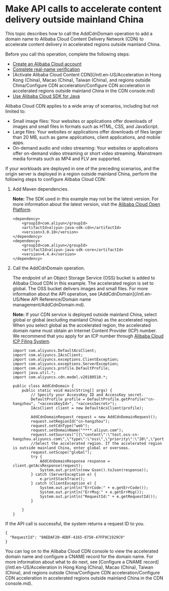 # Make API calls to accelerate content delivery outside mainland China

This topic describes how to call the AddCdnDomain operation to add a domain name to Alibaba Cloud Content Delivery Network \(CDN\) to accelerate content delivery in accelerated regions outside mainland China.

Before you call this operation, complete the following steps:

-   [Create an Alibaba Cloud account](https://account.alibabacloud.com/register/intl_register.htm)
-   [Complete real-name verification](https://www.alibabacloud.com/help/zh/doc-detail/52595.htm)
-   [Activate Alibaba Cloud Content CDN](/intl.en-US/Acceleration in Hong Kong (China), Macao (China), Taiwan (China), and regions outside China/Configure CDN acceleration/Configure CDN acceleration in accelerated regions outside mainland China in the CDN console.md)
-   [Use Alibaba Cloud SDK for Java](https://www.alibabacloud.com/help/zh/doc-detail/66496.htm)

Alibaba Cloud CDN applies to a wide array of scenarios, including but not limited to:

-   Small image files: Your websites or applications offer downloads of images and small files in formats such as HTML, CSS, and JavaScript.
-   Large files: Your websites or applications offer downloads of files larger than 20 MB, such as game applications, client applications, and mobile apps.
-   On-demand audio and video streaming: Your websites or applications offer on-demand video streaming or short video streaming. Mainstream media formats such as MP4 and FLV are supported.

If your workloads are deployed in one of the preceding scenarios, and the origin server is deployed in a region outside mainland China, perform the following steps to configure Alibaba Cloud CDN:

1.  Add Maven dependencies.

    **Note:** The SDK used in this example may not be the latest version. For more information about the latest version, visit the [Alibaba Cloud Open Platform](https://open.aliyun.com/sdk).

    ```
    <dependency>
        <groupId>com.aliyun</groupId>
        <artifactId>aliyun-java-sdk-cdn</artifactId>
        <version>3.0.10</version>
    </dependency>
    <dependency>
        <groupId>com.aliyun</groupId>
        <artifactId>aliyun-java-sdk-core</artifactId>
        <version>4.4.4</version>
    </dependency>
    ```

2.  Call the AddCdnDomain operation.

    The endpoint of an Object Storage Service \(OSS\) bucket is added to Alibaba Cloud CDN in this example. The accelerated region is set to global. The OSS bucket delivers images and small files. For more information about the API operation, see [AddCdnDomain](/intl.en-US/New API Reference/Domain name management/AddCdnDomain.md).

    **Note:** If your CDN service is deployed outside mainland China, select global or global \(excluding mainland China\) as the accelerated region. When you select global as the accelerated region, the accelerated domain name must obtain an Internet Content Provider \(ICP\) number. We recommend that you apply for an ICP number through [Alibaba Cloud ICP Filing System](https://beian.aliyun.com/order/index.htm).

    ```
    import com.aliyuncs.DefaultAcsClient;
    import com.aliyuncs.IAcsClient;
    import com.aliyuncs.exceptions.ClientException;
    import com.aliyuncs.exceptions.ServerException;
    import com.aliyuncs.profile.DefaultProfile;
    import java.util.*;
    import com.aliyuncs.cdn.model.v20180510.*;
    
    public class AddCdnDomain {
        public static void main(String[] args) {
            // Specify your AccessKey ID and AccessKey secret.
            DefaultProfile profile = DefaultProfile.getProfile("cn-hangzhou", "<accessKeyId>", "<accessSecret>");
            IAcsClient client = new DefaultAcsClient(profile);
    
            AddCdnDomainRequest request = new AddCdnDomainRequest();
            request.setRegionId("cn-hangzhou");
            request.setCdnType("web");
            request.setDomainName("****.aliyun.com");
            request.setSources("[{\"content\":\"test.oss-cn-hangzhou.aliyuncs.com\",\"type\":\"oss\",\"priority\":\"20\",\"port\":80,\"weight\":\"15\"}]");
            //Select the accelerated region. If the accelerated region is outside mainland China, enter global or overseas.
            request.setScope("global");
            try {
                AddCdnDomainResponse response = client.getAcsResponse(request);
                System.out.println(new Gson().toJson(response));
            } catch (ServerException e) {
                e.printStackTrace();
            } catch (ClientException e) {
                System.out.println("ErrCode:" + e.getErrCode());
                System.out.println("ErrMsg:" + e.getErrMsg());
                System.out.println("RequestId:" + e.getRequestId());
            }
    
        }
    }
    ```


If the API call is successful, the system returns a request ID to you.

```
{ 
  "RequestId": "0AEDAF20-4DDF-4165-8750-47FF9C1929C9" 
}
```

You can log on to the Alibaba Cloud CDN console to view the accelerated domain name and configure a CNAME record for the domain name. For more information about what to do next, see [Configure a CNAME record](/intl.en-US/Acceleration in Hong Kong (China), Macao (China), Taiwan (China), and regions outside China/Configure CDN acceleration/Configure CDN acceleration in accelerated regions outside mainland China in the CDN console.md).

